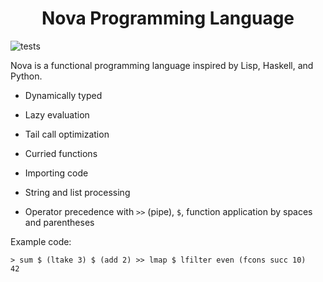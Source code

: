 <div align="center">
<h1>Nova Programming Language </h1>
</div>

![tests](https://github.com/huzaifa1712/nova/actions/workflows/tests.yml/badge.svg)


Nova is a functional programming language inspired by Lisp, Haskell, and Python.

  

- Dynamically typed

- Lazy evaluation

- Tail call optimization

- Curried functions

- Importing code

- String and list processing

- Operator precedence with `>>` (pipe), `$`, function application by spaces and parentheses

  

Example code:

```
> sum $ (ltake 3) $ (add 2) >> lmap $ lfilter even (fcons succ 10)
42
```